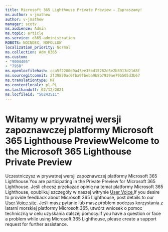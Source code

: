 ```yaml
---
title: Microsoft 365 Lighthouse Private Preview – Zapraszamy!
ms.author: v-jmathew
author: v-jmathew
manager: scotv
ms.audience: Admin
ms.topic: article
ms.service: o365-administration
ROBOTS: NOINDEX, NOFOLLOW
localization_priority: Normal
ms.collection: Adm_O365
ms.custom:
- "9004405"
- "7958"
ms.openlocfilehash: cca5f2200d9a43ee35bd15262e5e2b8913d21d8f
ms.sourcegitcommit: 2f39850ac0fba9fbeba9b8b7939ae79b505d3b67
ms.translationtype: MT
ms.contentlocale: pl-PL
ms.lasthandoff: 02/12/2021
ms.locfileid: "50243511"
---
```

# <a name="welcome-to-the-microsoft-365-lighthouse-private-preview"></a><span data-ttu-id="e2e91-102">Witamy w prywatnej wersji zapoznawczej platformy Microsoft 365 Lighthouse Preview</span><span class="sxs-lookup"><span data-stu-id="e2e91-102">Welcome to the Microsoft 365 Lighthouse Private Preview</span></span>

<span data-ttu-id="e2e91-103">Uczestniczysz w prywatnej wersji zapoznawczej platformy Microsoft 365 Lighthouse.</span><span class="sxs-lookup"><span data-stu-id="e2e91-103">You are participating in the Private Preview for Microsoft 365 Lighthouse.</span></span> <span data-ttu-id="e2e91-104">Jeśli chcesz przekazać opinię na temat platformy Microsoft 365 Lighthouse, opublikuj szczegóły w naszej witrynie [User Voice.](https://aka.ms/M365Lighthouseuservoice)</span><span class="sxs-lookup"><span data-stu-id="e2e91-104">If you desire to provide feedback about Microsoft 365 Lighthouse, post details to our [User Voice site](https://aka.ms/M365Lighthouseuservoice).</span></span> <span data-ttu-id="e2e91-105">Jeśli masz pytanie lub masz problem podczas korzystania z latarni morskiej platformy Microsoft 365, utwórz wniosek o pomoc techniczną w celu uzyskania dalszej pomocy.</span><span class="sxs-lookup"><span data-stu-id="e2e91-105">If you have a question or face a problem while using Microsoft 365 Lighthouse, please create a support request for further assistance.</span></span>
